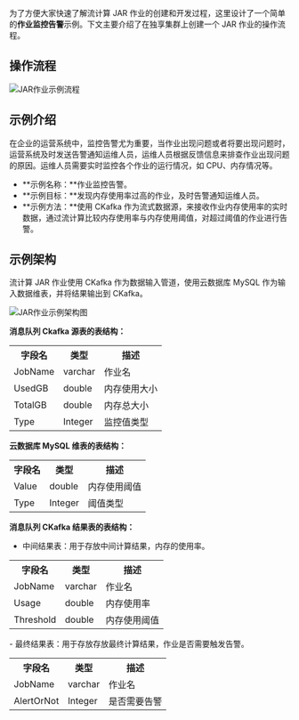为了方便大家快速了解流计算 JAR 作业的创建和开发过程，这里设计了一个简单的**作业监控告警**示例。下文主要介绍了在独享集群上创建一个 JAR 作业的操作流程。

## 操作流程

![JAR作业示例流程](https://main.qcloudimg.com/raw/eeef5243f71a1f09ec5c361569237bc3.png)

## 示例介绍

在企业的运营系统中，监控告警尤为重要，当作业出现问题或者将要出现问题时，运营系统及时发送告警通知运维人员，运维人员根据反馈信息来排查作业出现问题的原因。运维人员需要实时监控各个作业的运行情况，如 CPU、内存情况等。
- **示例名称：**作业监控告警。
- **示例目标：**发现内存使用率过高的作业，及时告警通知运维人员。
- **示例方法：**使用 CKafka 作为流式数据源，来接收作业内存使用率的实时数据，通过流计算比较内存使用率与内存使用阈值，对超过阈值的作业进行告警。

## 示例架构

流计算 JAR 作业使用 CKafka 作为数据输入管道，使用云数据库 MySQL 作为输入数据维表，并将结果输出到 CKafka。

![JAR作业示例架构图](https://main.qcloudimg.com/raw/d9b295f65e55778c11942de3bfba1e88.png)

**消息队列 Ckafka 源表的表结构：**
<table style="width:350px !important">
 <tr>
  <th>字段名</th>
	<th>类型</th>
	<th>描述</th>
 </tr>
<tr>
  <td>JobName</td>
<td> varchar</td>
<td> 作业名</td>
</tr>
<tr>
  <td>UsedGB</td>
<td> double</td>
<td> 内存使用大小</td>
</tr>
<tr>
  <td>TotalGB</td>
<td> double</td>
<td> 内存总大小</td>
</tr>
<tr>
  <td>Type</td>
<td> Integer</td>
<td> 监控值类型</td>
</tr>
</table>

**云数据库 MySQL 维表的表结构：**
<table style="width:350px !important">
 <tr>
  <th>字段名</th>
	<th>类型</th>
	<th>描述</th>
 </tr>
<tr>
  <td>Value</td>
<td> double</td>
<td> 内存使用阈值</td>
</tr>
<tr>
  <td>Type</td>
<td> Integer</td>
<td> 阈值类型</td>
</tr>
</table>

**消息队列 CKafka 结果表的表结构：**

- 中间结果表：用于存放中间计算结果，内存的使用率。
<table style="width:350px !important">
 <tr>
  <th>字段名</th>
	<th>类型</th>
	<th>描述</th>
 </tr>
<tr>
  <td>JobName</td>
<td> varchar</td>
<td> 作业名</td>
</tr>
<tr>
  <td>Usage</td>
<td> double</td>
<td> 内存使用率</td>
</tr>
<tr>
  <td>Threshold</td>
<td> double</td>
<td> 内存使用阈值</td>
</tr>
</table>
- 最终结果表：用于存放存放最终计算结果，作业是否需要触发告警。
<table style="width:350px !important">
 <tr>
  <th>字段名</th>
	<th>类型</th>
	<th>描述</th>
 </tr>
<tr>
  <td>JobName</td>
<td> varchar</td>
<td> 作业名</td>
</tr>
<tr>
  <td>AlertOrNot</td>
<td> Integer</td>
<td> 是否需要告警</td>
</tr>
</table>

